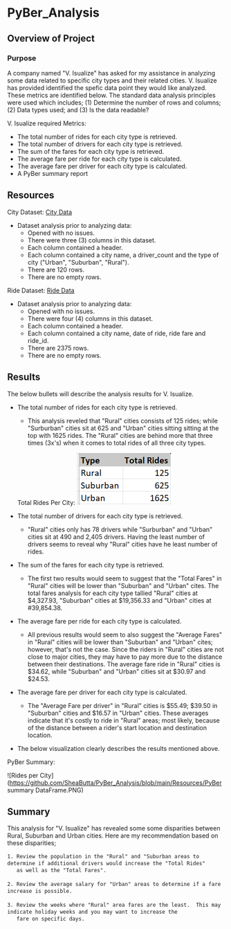 # PyBer_Analysis

## Overview of Project

### Purpose
A company named "V. Isualize" has asked for my assistance in analyzing some data related to specific city types and their 
related cities.  V. Isualize has provided identified the spefic data point they would like analyzed.  These metrics are 
identified below.  The standard data analysis principles were used which includes; (1) Determine the number of rows and 
columns; (2) Data types used; and (3) Is the data readable?

V. Isualize required Metrics:

- The total number of rides for each city type is retrieved.
- The total number of drivers for each city type is retrieved. 
- The sum of the fares for each city type is retrieved.
- The average fare per ride for each city type is calculated.
- The average fare per driver for each city type is calculated.
- A PyBer summary report

## Resources
City Dataset: [City Data](https://github.com/SheaButta/PyBer_Analysis/blob/main/Resources/city_data.csv)

  - Dataset analysis prior to analyzing data:
    - Opened with no issues.
    - There were three (3) columns in this dataset.
    - Each column contained a header.
    - Each column contained a city name, a driver_count and the type of city ("Urban", "Suburban", "Rural").
    - There are 120 rows.
    - There are no empty rows.

Ride Dataset: [Ride Data](https://github.com/SheaButta/PyBer_Analysis/blob/main/Resources/ride_data.csv)

  - Dataset analysis prior to analyzing data:
    - Opened with no issues.
    - There were four (4) columns in this dataset.
    - Each column contained a header.
    - Each column contained a city name, date of ride, ride fare and ride_id.
    - There are 2375 rows.
    - There are no empty rows.

## Results

The below bullets will describe the analysis results for V. Isualize. 

  - The total number of rides for each city type is retrieved.
  	- This analysis reveled that "Rural" cities consists of 125 rides; while "Surburban" cities sit at 625 and "Urban" cities sitting
	  sitting at the top with 1625 rides.  The "Rural" cities are behind more that three times (3x's) when it comes
	  to total rides of all three city types.

	Total Rides Per City: ![Rides per City](https://github.com/SheaButta/PyBer_Analysis/blob/main/Resources/TotalNumOfRides_perCity.PNG)

  - The total number of drivers for each city type is retrieved.
  	- "Rural" cities only has 78 drivers while "Surburban" and "Urban" cities sit at 490 and 2,405 drivers.  Having the least number of	
	  drivers seems to reveal why "Rural" cities have he least number of rides.

  - The sum of the fares for each city type is retrieved.
  	- The first two results would seem to suggest that the "Total Fares" in "Rural" cities will be lower than "Suburban" and "Urban" cites.
	  The total fares analysis for each city type tallied "Rural" cities at $4,327.93, "Suburban" cities at $19,356.33 and "Urban" cities
	  at #39,854.38.

  - The average fare per ride for each city type is calculated.
  	- All previous results would seem to also suggest the "Average Fares" in "Rural" cities will be lower than "Suburban" and "Urban" cites;
	  however, that's not the case.  Since the riders in "Rural" cities are not close to major cities, they may have to pay more due to the 
	  distance between their destinations.  The average fare ride in "Rural" cities is $34.62, while "Suburban" and "Urban" cities sit at 
	  $30.97 and $24.53.

  - The average fare per driver for each city type is calculated.
  	- The "Average Fare per driver" in "Rural" cities is $55.49; $39.50 in "Suburban" cities and $16.57 in "Urban" cities.  These averages
	  indicate that it's costly to ride in "Rural" areas; most likely, because of the distance between a rider's start location and destination
	  location.

  - The below visualization clearly describes the results mentioned above.

  PyBer Summary: 

  ![Rides per City](https://github.com/SheaButta/PyBer_Analysis/blob/main/Resources/PyBer summary DataFrame.PNG)

## Summary

This analysis for "V. Isualize" has revealed some some disparities between Rural, Suburban and Urban cities. Here are my recommendation
based on these disparities;

	1. Review the population in the "Rural" and "Suburban areas to determine if additional drivers would increase the "Total Rides" 
	   as well as the "Total Fares".

	2. Review the average salary for "Urban" areas to determine if a fare increase is possible.

	3. Review the weeks where "Rural" area fares are the least.  This may indicate holiday weeks and you may want to increase the
	   fare on specific days.


